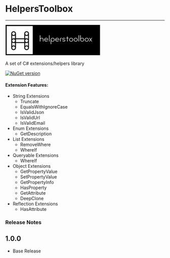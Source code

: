 #   **HelpersToolbox**
------------------------------
![alt tag](https://raw.githubusercontent.com/turhany/HelpersToolbox/main/img/helperstoolbox.png)  

A set of C# extensions/helpers library

[![NuGet version](https://badge.fury.io/nu/HelpersToolbox.svg)](https://badge.fury.io/nu/HelpersToolbox)

#### Extension Features:
* String Extensions
  * Truncate
  * EqualsWithIgnoreCase
  * IsValidJson
  * IsValidUrl
  * IsValidEmail
* Enum Extensions
  * GetDescription
* List Extensions
  * RemoveWhere
  * WhereIf
* Queryable Extensions
  * WhereIf
* Object Extensions
  * GetPropertyValue
  * SetPropertyValue
  * GetPropertyInfo
  * HasProperty
  * GetAttribute
  * DeepClone
* Reflection Extensions
  * HasAttribute

### Release Notes

## 1.0.0
* Base Release

